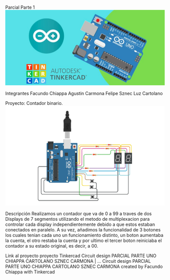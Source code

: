Parcial Parte 1
![Tinkercad](./img/ArduinoTinkercad.jpg)


Integrantes
Facundo Chiappa
Agustin Carmona
Felipe Sznec
Luz Cartolano


Proyecto: Contador binario.
![Tinkercad](./img/Imagen-Circuito.png)


Descripción
Realizamos un contador que va de 0 a 99 a traves de dos Displays de 7 segmentos 
utilizando el metodo de multiplexacion para controlar cada display independientemente
debido a que estos estaban conectados en paralelo. A su vez, añadimos la funcionalidad
de 3 botones los cuales tenian cada uno un funcionamiento distinto, un boton aumentaba
la cuenta, el otro restaba la cuenta y por ultimo el tercer boton reiniciaba el contador 
a su estado original, es decir, a 00.

Link al proyecto
proyecto
Tinkercad
Circuit design PARCIAL PARTE UNO CHIAPPA CARTOLANO SZNEC CARMONA | ...
Circuit design PARCIAL PARTE UNO CHIAPPA CARTOLANO SZNEC CARMONA created by Facundo Chiappa with Tinkercad

